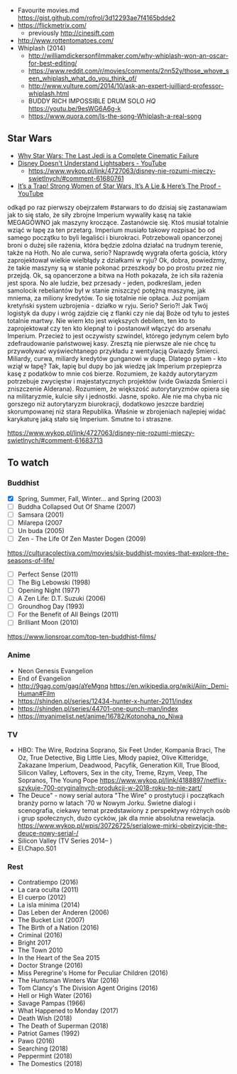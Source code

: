 - Favourite movies.md https://gist.github.com/rofrol/3d12293ae7f4165bdde2
- https://flickmetrix.com/
  - previously http://cinesift.com
- http://www.rottentomatoes.com/
- Whiplash (2014)
  - http://williamdickersonfilmmaker.com/why-whiplash-won-an-oscar-for-best-editing/
  - https://www.reddit.com/r/movies/comments/2nn52y/those_whove_seen_whiplash_what_do_you_think_of/
  - http://www.vulture.com/2014/10/ask-an-expert-juilliard-professor-whiplash.html
  - BUDDY RICH IMPOSSIBLE DRUM SOLO *HQ* https://youtu.be/9esWG6A6g-k
  - https://www.quora.com/Is-the-song-Whiplash-a-real-song

## Star Wars

- [Why Star Wars: The Last Jedi is a Complete Cinematic Failure](https://youtu.be/5ECwhB21Pnk)
- [Disney Doesn't Understand Lightsabers - YouTube](https://youtu.be/c85KaDSMIRM)
  - https://www.wykop.pl/link/4727063/disney-nie-rozumi-mieczy-swietlnych/#comment-61680761
- [It’s a Trap! Strong Women of Star Wars, It’s A Lie & Here’s The Proof - YouTube](https://youtu.be/lFaSUn9bHVw)

odkąd po raz pierwszy obejrzałem #starwars to do dzisiaj się zastanawiam jak to się stało, że siły zbrojne Imperium wywaliły kasę na takie MEGAGÓWNO jak maszyny kroczące.
Zastanówcie się. Ktoś musiał totalnie wziąć w łapę za ten przetarg. Imperium musiało takowy rozpisać bo od samego początku to byli legaliści i biurokraci. Potrzebowali opancerzonej broni o dużej sile rażenia, która będzie zdolna działać na trudnym terenie, także na Hoth.
No ale curwa, serio? Naprawdę wygrała oferta gościa, który zaprojektował wielkie wielbłądy z działkami w ryju? Ok, dobra, powiedzmy, że takie maszyny są w stanie pokonać przeszkody bo po prostu przez nie przejdą. Ok, są opancerzone a bitwa na Hoth pokazała, że ich siła rażenia jest spora. No ale ludzie, bez przesady - jeden, podkreślam, jeden samolocik rebeliantów był w stanie zniszczyć potężną maszynę, jak mniema, za miliony kredytów. To się totalnie nie opłaca. Już pomijam kretyński system uzbrojenia - działko w ryju. Serio? Serio?! Jak Twój logistyk da dupy i wróg zajdzie cię z flanki czy nie daj Boże od tyłu to jesteś totalnie martwy. Nie wiem kto jest większych debilem, ten kto to zaprojektował czy ten kto klepnął to i postanowił włączyć do arsenału Imperium. Przecież to jest oczywisty szwindel, którego jedynym celem było zdefraudowanie państwowej kasy. Zresztą nie pierwsze ale nie chcę tu przywoływać wyświechtanego przykładu z wentylacją Gwiazdy Śmierci. Miliardy, curwa, miliardy kredytów gunganowi w dupę.
Dlatego pytam - kto wziął w łapę?
Tak, łapię bul dupy bo jak wiedzę jak Imperium przepieprza kasę z podatków to mnie coś bierze. Rozumiem, że każdy autorytaryzm potrzebuje zwycięstw i majestatycznych projektów (vide Gwiazda Śmierci i zniszczenie Alderana). Rozumiem, że większość autorytaryzmów opiera się na militaryzmie, kulcie siły i jednostki. Jasne, spoko. Ale nie ma chyba nic gorszego niż autorytaryzm biurokracji, dodatkowo jeszcze bardziej skorumpowanej niż stara Republika. Właśnie w zbrojeniach najlepiej widać karykaturę jaką stało się Imperium.
Smutne to i straszne.

https://www.wykop.pl/link/4727063/disney-nie-rozumi-mieczy-swietlnych/#comment-61683713

## To watch

### Buddhist

- [x] Spring, Summer, Fall, Winter... and Spring (2003)
- [ ] Buddha Collapsed Out Of Shame (2007)
- [ ] Samsara (2001)
- [ ] Milarepa (2007
- [ ] Un buda (2005)
- [ ] Zen - The Life Of Zen Master Dogen (2009)

https://culturacolectiva.com/movies/six-buddhist-movies-that-explore-the-seasons-of-life/

- [ ] Perfect Sense (2011)
- [ ] The Big Lebowski (1998)
- [ ] Opening Night (1977)
- [ ] A Zen Life: D.T. Suzuki (2006)
- [ ] Groundhog Day (1993)
- [ ] For the Benefit of All Beings (2011)
- [ ] Brilliant Moon (2010)

https://www.lionsroar.com/top-ten-buddhist-films/

### Anime

- Neon Genesis Evangelion
- End of Evangelion
- http://9gag.com/gag/aYeMgnq https://en.wikipedia.org/wiki/Ajin:_Demi-Human#Film
- https://shinden.pl/series/12434-hunter-x-hunter-2011/index
- https://shinden.pl/series/44701-one-punch-man/index
- https://myanimelist.net/anime/16782/Kotonoha_no_Niwa

### TV

- HBO: The Wire, Rodzina Soprano, Six Feet Under, Kompania Braci, The Oz, True Detective, Big Little Lies, Młody papież, Olive Kitteridge, Zakazane Imperium, Deadwood, Pacyfik, Generation Kill, True Blood, Silicon Valley, Leftovers, Sex in the city, Treme, Rzym, Veep, The Sopranos, The Young Pope https://www.wykop.pl/link/4188897/netflix-szykuje-700-oryginalnych-produkcji-w-2018-roku-to-nie-zart/
- The Deuce" - nowy serial autora "The Wire" o prostytucji i początkach branży porno w latach '70 w Nowym Jorku. Świetne dialogi i scenografia, ciekawy temat przedstawiony z perspektywy różnych osób i grup społecznych, dużo cycków, jak dla mnie absolutna rewelacja. https://www.wykop.pl/wpis/30726725/serialowe-mirki-obejrzyjcie-the-deuce-nowy-serial-/
- Silicon Valley (TV Series 2014– )
- El.Chapo.S01

### Rest

- Contratiempo (2016)
- La cara oculta (2011)
- El cuerpo (2012)
- La isla mínima (2014)
- Das Leben der Anderen (2006)
- The Bucket List (2007)
- The Birth of a Nation (2016)
- Criminal (2016)
- Bright 2017
- The Town 2010
- In the Heart of the Sea 2015
- Doctor Strange (2016)
- Miss Peregrine's Home for Peculiar Children (2016)
- The Huntsman Winters War (2016)
- Tom Clancy's The Division Agent Origins (2016)
- Hell or High Water (2016)
- Savage Pampas (1966)
- What Happened to Monday (2017) 
- Death Wish (2018) 
- The Death of Superman (2018)
- Patriot Games (1992)
- Pawo (2016)
- Searching (2018)
- Peppermint (2018)
- The Domestics (2018) 

